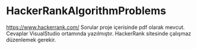 # HackerRankAlgorithmProblems
https://www.hackerrank.com/ 
Sorular proje içerisinde pdf olarak mevcut. 
Cevaplar VisualStudio ortamında yazılmıştır. 
HackerRank sitesinde çalışmaz düzenlemek gerekir.
